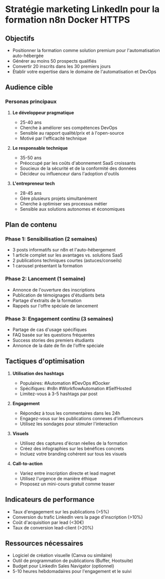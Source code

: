 # Stratégie marketing LinkedIn pour la formation n8n Docker HTTPS

## Objectifs

- Positionner la formation comme solution premium pour l'automatisation auto-hébergée
- Générer au moins 50 prospects qualifiés
- Convertir 20 inscrits dans les 30 premiers jours
- Établir votre expertise dans le domaine de l'automatisation et DevOps

## Audience cible

### Personas principaux

1. **Le développeur pragmatique**
   - 25-40 ans
   - Cherche à améliorer ses compétences DevOps
   - Sensible au rapport qualité/prix et à l'open-source
   - Motivé par l'efficacité technique

2. **Le responsable technique**
   - 35-50 ans
   - Préoccupé par les coûts d'abonnement SaaS croissants
   - Soucieux de la sécurité et de la conformité des données
   - Décideur ou influenceur dans l'adoption d'outils

3. **L'entrepreneur tech**
   - 28-45 ans
   - Gère plusieurs projets simultanément
   - Cherche à optimiser ses processus métier
   - Sensible aux solutions autonomes et économiques

## Plan de contenu

### Phase 1: Sensibilisation (2 semaines)

- 3 posts informatifs sur n8n et l'auto-hébergement
- 1 article complet sur les avantages vs. solutions SaaS
- 2 publications techniques courtes (astuces/conseils)
- 1 carousel présentant la formation

### Phase 2: Lancement (1 semaine)

- Annonce de l'ouverture des inscriptions
- Publication de témoignages d'étudiants beta
- Partage d'extraits de la formation
- Rappels sur l'offre spéciale de lancement

### Phase 3: Engagement continu (3 semaines)

- Partage de cas d'usage spécifiques
- FAQ basée sur les questions fréquentes
- Success stories des premiers étudiants
- Annonce de la date de fin de l'offre spéciale

## Tactiques d'optimisation

1. **Utilisation des hashtags**
   - Populaires: #Automation #DevOps #Docker
   - Spécifiques: #n8n #WorkflowAutomation #SelfHosted
   - Limitez-vous à 3-5 hashtags par post

2. **Engagement**
   - Répondez à tous les commentaires dans les 24h
   - Engagez-vous sur les publications connexes d'influenceurs
   - Utilisez les sondages pour stimuler l'interaction

3. **Visuels**
   - Utilisez des captures d'écran réelles de la formation
   - Créez des infographies sur les bénéfices concrets
   - Incluez votre branding cohérent sur tous les visuels

4. **Call-to-action**
   - Variez entre inscription directe et lead magnet
   - Utilisez l'urgence de manière éthique
   - Proposez un mini-cours gratuit comme teaser

## Indicateurs de performance

- Taux d'engagement sur les publications (>5%)
- Conversion du trafic LinkedIn vers la page d'inscription (>10%)
- Coût d'acquisition par lead (<30€)
- Taux de conversion lead-client (>20%)

## Ressources nécessaires

- Logiciel de création visuelle (Canva ou similaire)
- Outil de programmation de publications (Buffer, Hootsuite)
- Budget pour LinkedIn Sales Navigator (optionnel)
- 5-10 heures hebdomadaires pour l'engagement et le suivi
